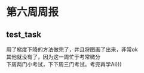 # 第六周周报
## test_task
  用了梯度下降的方法做完了，并且将图画了出来，非常ok</br>
其他就没有了，因为这一周忙于考常微分</br>
下周两门小考试，下下周三门考试。考完再学AI)))
